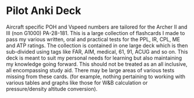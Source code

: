 # Pilot Anki Deck
Aircraft specific POH and Vspeed numbers are tailored for the Archer II and III (non G1000) PA-28-181.
This is a large collection of flashcards I made to pass my various written, oral and practical tests for the PPL, IR, CPL, ME and ATP ratings. The collection is contained in one large deck which is then sub-divided using tags like FAR, AIM, medical, 61, 91, ACUG and so on. This deck is meant to suit my personal needs for learning but also maintaining my knowledge going forward. This should not be treated as an all inclusive, all encompassing study aid. There may be large areas of various tests missing from these cards. (for example, nothing pertaining to working with various tables and graphs like those for W&B calculation or pressure/density altitude conversion). 
